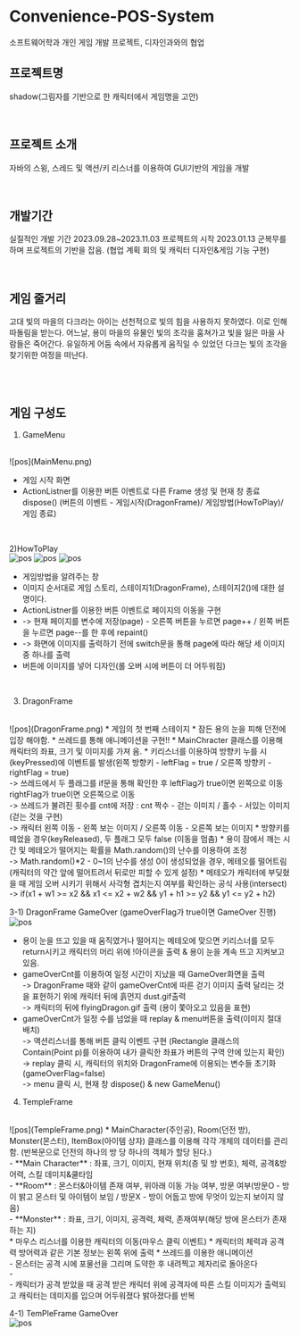 # Convenience-POS-System

소프트웨어학과 개인 게임 개발 프로젝트, 디자인과와의 협업

## 프로젝트명  
shadow(그림자를 기반으로 한 캐릭터에서 게임명을 고안)

<br>

## 프로젝트 소개 
자바의 스윙, 스레드 및 액션/키 리스너를 이용하여 GUI기반의 게임을 개발

<br>

## 개발기간

실질적인 개발 기간 2023.09.28~2023.11.03
프로젝트의 시작 2023.01.13 군복무를 하며 프로젝트의 기반을 잡음. (협업 계획 회의 및 캐릭터 디자인&게임 기능 구현)

<br>


## 게임 줄거리

고대 빛의 마을의 다크라는 아이는 선천적으로 빛의 힘을 사용하지 못하였다. 이로 인해 따돌림을 받는다. 어느날, 용이 마을의 유물인 빛의 조각을 훔쳐가고 빛을 잃은 마을 사람들은 죽어간다. 유일하게 어둠 속에서 자유롭게 움직일 수 있었던 다크는 빛의 조각을 찾기위한 여정을 떠난다.

<br>
<br>

## 게임 구성도

1) GameMenu
<br>
![pos](MainMenu.png)

* 게임 시작 화면
* ActionListner를 이용한 버튼 이벤트로 다른 Frame 생성 및 현재 창 종료 dispose() (버튼의 이벤트 - 게임시작(DragonFrame)/ 게임방법(HowToPlay)/ 게임 종료)

<br>

2)HowToPlay
<br>
![pos](gameStory.png)
![pos](howToPlay1.png)
![pos](howToPlay2.png)

* 게임방법을 알려주는 창
* 이미지 순서대로 게임 스토리, 스테이지1(DragonFrame), 스테이지2()에 대한 설명이다.
* ActionListner를 이용한 버튼 이벤트로 페이지의 이동을 구현
* -> 현재 페이지를 변수에 저장(page) - 오른쪽 버튼을 누르면 page++ / 왼쪽 버튼을 누르면 page--를 한 후에 repaint()
* -> 화면에 이미지를 출력하기 전에 switch문을 통해 page에 따라 해당 세 이미지 중 하나를 출력
* 버튼에 이미지를 넣어 디자인(롤 오버 시에 버튼이 더 어두워짐)

<br>

3) DragonFrame
<br>
![pos](DragonFrame.png)
* 게임의 첫 번째 스테이지
* 잠든 용의 눈을 피해 던전에 입장 해야함.
* 쓰레드를 통해 애니메이션을 구현!!
* MainChracter 클래스를 이용해 캐릭터의 좌표, 크기 및 이미지를 가져 옴.
* 키리스너를 이용하여 방향키 누를 시(keyPressed)에 이벤트를 발생(왼쪽 방향키 - leftFlag = true / 오른쪽 방향키 - rightFlag = true)
<br> -> 쓰레드에서 두 플래그를 if문을 통해 확인한 후 leftFlag가 true이면 왼쪽으로 이동 rightFlag가 true이면 오른쪽으로 이동
<br> -> 쓰레드가 불려진 횟수를 cnt에 저장 : cnt 짝수 - 걷는 이미지 / 홀수 - 서있는 이미지 (걷는 것을 구현)
<br> ->  캐릭터 왼쪽 이동 - 왼쪽 보는 이미지 / 오른쪽 이동 - 오른쪽 보는 이미지
* 방향키를 떼었을 경우(keyReleased), 두 플래그 모두 false (이동을 멈춤)
* 용이 잠에서 깨는 시간 및 메테오가 떨어지는 확률을 Math.random()의 난수를 이용하여 조정
<br> -> Math.random()*2 - 0~1의 난수를 생성 0이 생성되었을 경우, 메테오를 떨어트림(캐릭터의 약간 앞에 떨어트려서 뒤로만 피할 수 있게 설정)
* 메테오가 캐릭터에 부딪혔을 때 게임 오버 시키기 위해서 사각형 겹치는지 여부를 확인하는 공식 사용(intersect)
<br> -> if(x1 + w1 >= x2 && x1 <= x2 + w2 && y1 + h1 >= y2 && y1 <= y2 + h2)

3-1) DragonFrame GameOver  (gameOverFlag가 true이면 GameOver 진행)
<br>
![pos](DragonFrameGameOver.png) 
* 용이 눈을 뜨고 있을 때 움직였거나 떨어지는 메테오에 맞으면 키리스너를 모두 return시키고 캐릭터의 머리 위에 !아이콘을 출력 & 용이 눈을 계속 뜨고 지켜보고 있음.
* gameOverCnt를 이용하여 일정 시간이 지났을 때 GameOver화면을 출력
<br> -> DragonFrame 때와 같이 gameOverCnt에 따른 걷기 이미지 출력 달리는 것을 표현하기 위에 캐릭터 뒤에 흙먼지 dust.gif출력
<br> -> 캐릭터의 뒤에 flyingDragon.gif 출력 (용이 쫓아오고 있음을 표현)
* gameOverCnt가 일정 수를 넘었을 때 replay & menu버튼을 출력(이미지 절대 배치)
<br> -> 액션리스너를 통해 버튼 클릭 이벤트 구현 (Rectangle 클래스의 Contain(Point p)를 이용하여 내가 클릭한 좌표가 버튼의 구역 안에 있는지 확인)
<br> -> replay 클릭 시, 캐릭터의 위치와 DragonFrame에 이용되는 변수들 초기화(gameOverFlag=false)
<br> -> menu 클릭 시, 현재 창 dispose() & new GameMenu()

4) TempleFrame
<br>
![pos](TempleFrame.png)
* MainCharacter(주인공), Room(던전 방), Monster(몬스터), ItemBox(아이템 상자) 클래스를 이용해 각각 개체의 데이터를 관리함. (반복문으로 던전의 하나의 방 당 하나의 객체가 할당 된다.)
<br> - **Main Character** : 좌표, 크기, 이미지, 현재 위치(층 및 방 번호), 체력, 공격&방어력, 스킬 데미지&쿨타임
<br> - **Room** : 몬스터&아이템 존재 여부, 위아래 이동 가능 여부, 방문 여부(방문O - 방이 밝고 몬스터 및 아이템이 보임 / 방문X - 방이 어둡고 방에 무엇이 있는지 보이지 않음)
<br> - **Monster** : 좌표, 크기, 이미지, 공격력, 체력, 존재여부(해당 방에 몬스터가 존재하는 지)
<br>
* 마우스 리스너를 이용한 캐릭터의 이동(마우스 클릭 이벤트)
* 캐릭터의 체력과 공격력 방어력과 같은 기본 정보는 왼쪽 위에 출력
* 쓰레드를 이용한 애니메이션
<br> - 몬스터는 공격 시에 포물선을 그리며 도약한 후 내려찍고 제자리로 돌아온다
<br> - 
<br> - 캐릭터가 공격 받았을 때 공격 받은 캐릭터 위에 공격자에 따른 스킬 이미지가 출력되고 캐릭터는 데미지를 입으며 어두워졌다 밝아졌다를 반복

<br>

4-1) TemPleFrame GameOver
<br>
![pos](TempleFrameGameOver.png)

